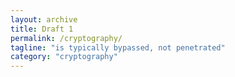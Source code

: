 ```yaml
---
layout: archive
title: Draft 1
permalink: /cryptography/
tagline: "is typically bypassed, not penetrated"
category: "cryptography"
---
```

